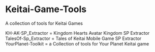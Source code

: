 # Keitai-Game-Tools
A collection of tools for Keitai Games

KH-AK-SP_Extractor = Kingdom Hearts Avatar Kingdom SP Extractor
TalesOf-Sp_Extractor = Tales of Keitai Mobile Game SP Extractor
YourPlanet-Toolkit = a Collection of tools for Your Planet Keitai game